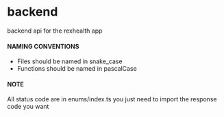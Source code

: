 # backend
backend api for the rexhealth app 

#### NAMING CONVENTIONS
* Files should be named in snake_case
* Functions should be named in pascalCase


#### NOTE
All status code are in enums/index.ts you just need to import the response code you want 
